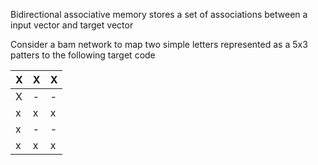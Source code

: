  Bidirectional associative memory stores a set of associations between a input vector and target vector

Consider a bam network to map two simple letters represented as a 5x3 patters to the following target code


| X   | X   | X   |
| --- | --- | --- |
| X   | -   | -   |
| x   | x   | x   |
| x   | -   | -   |
| x   | x   | x   | 

